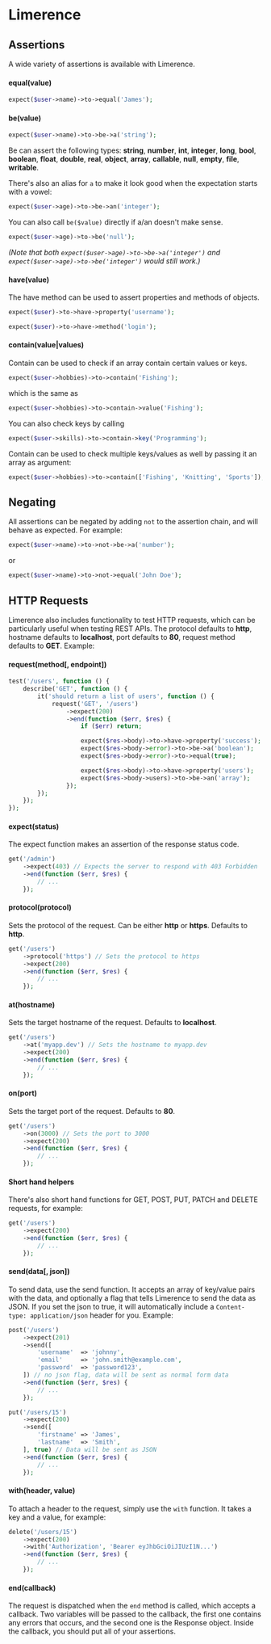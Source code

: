 # Limerence

## Assertions

A wide variety of assertions is available with Limerence.

#### equal(value)

```php
expect($user->name)->to->equal('James');
```

#### be(value)

```php
expect($user->name)->to->be->a('string');
```

Be can assert the following types: **string**, **number**, **int**, **integer**, **long**, **bool**, **boolean**, **float**, **double**, **real**, **object**, **array**, **callable**, **null**, **empty**, **file**, **writable**.

There's also an alias for `a` to make it look good when the expectation starts with a vowel:

```php
expect($user->age)->to->be->an('integer');
```

You can also call `be($value)` directly if a/an doesn't make sense.

```php
expect($user->age)->to->be('null');
```

*(Note that both `expect($user->age)->to->be->a('integer')` and `expect($user->age)->to->be('integer')` would still work.)*

#### have(value)

The have method can be used to assert properties and methods of objects.

```php
expect($user)->to->have->property('username');
```

```php
expect($user)->to->have->method('login');
```

#### contain(value|values)

Contain can be used to check if an array contain certain values or keys.

```php
expect($user->hobbies)->to->contain('Fishing');
```

which is the same as

```php
expect($user->hobbies)->to->contain->value('Fishing');
```

You can also check keys by calling

```php
expect($user->skills)->to->contain->key('Programming');
```

Contain can be used to check multiple keys/values as well by passing it an array as argument:

```php
expect($user->hobbies)->to->contain(['Fishing', 'Knitting', 'Sports']);
```

## Negating

All assertions can be negated by adding `not` to the assertion chain, and will behave as expected. For example:
```php
expect($user->name)->to->not->be->a('number');
```
or

```php
expect($user->name)->to->not->equal('John Doe');
```

## HTTP Requests

Limerence also includes functionality to test HTTP requests, which can be particularly useful when testing REST APIs. The protocol defaults to **http**, hostname defaults to **localhost**, port defaults to **80**, request method defaults to **GET**. Example:

#### request(method[, endpoint])

```php
test('/users', function () {
    describe('GET', function () {
        it('should return a list of users', function () {
            request('GET', '/users')
                ->expect(200)
                ->end(function ($err, $res) {
                    if ($err) return;

                    expect($res->body)->to->have->property('success');
                    expect($res->body->error)->to->be->a('boolean');
                    expect($res->body->error)->to->equal(true);

                    expect($res->body)->to->have->property('users');
                    expect($res->body->users)->to->be->an('array');
                });
        });
    });
});
```

#### expect(status)

The expect function makes an assertion of the response status code.

```php
get('/admin')
    ->expect(403) // Expects the server to respond with 403 Forbidden
    ->end(function ($err, $res) {
        // ...
    });
```

#### protocol(protocol)

Sets the protocol of the request. Can be either **http** or **https**. Defaults to **http**.

```php
get('/users')
    ->protocol('https') // Sets the protocol to https
    ->expect(200)
    ->end(function ($err, $res) {
        // ...
    });
```

#### at(hostname)

Sets the target hostname of the request. Defaults to **localhost**.

```php
get('/users')
    ->at('myapp.dev') // Sets the hostname to myapp.dev
    ->expect(200)
    ->end(function ($err, $res) {
        // ...
    });
```

#### on(port)

Sets the target port of the request. Defaults to **80**.

```php
get('/users')
    ->on(3000) // Sets the port to 3000
    ->expect(200)
    ->end(function ($err, $res) {
        // ...
    });
```

#### Short hand helpers

There's also short hand functions for GET, POST, PUT, PATCH and DELETE requests, for example:

```php
get('/users')
    ->expect(200)
    ->end(function ($err, $res) {
        // ...
    });
```

#### send(data[, json])

To send data, use the send function. It accepts an array of key/value pairs with the data, and optionally a flag that tells Limerence to send the data as JSON. If you set the json to true, it will automatically include a `Content-type: application/json` header for you. Example:

```php
post('/users')
    ->expect(201)
    ->send([
        'username'  => 'johnny',
        'email'     => 'john.smith@example.com',
        'password'  => 'password123',
    ]) // no json flag, data will be sent as normal form data
    ->end(function ($err, $res) {
        // ...
    });
```

```php
put('/users/15')
    ->expect(200)
    ->send([
        'firstname' => 'James',
        'lastname'  => 'Smith',
    ], true) // Data will be sent as JSON
    ->end(function ($err, $res) {
        // ...
    });
```

#### with(header, value)

To attach a header to the request, simply use the `with` function. It takes a key and a value, for example:

```php
delete('/users/15')
    ->expect(200)
    ->with('Authorization', 'Bearer eyJhbGciOiJIUzI1N...')
    ->end(function ($err, $res) {
        // ...
    });
```

#### end(callback)

The request is dispatched when the `end` method is called, which accepts a callback. Two variables will be passed to the callback, the first one contains any errors that occurs, and the second one is the Response object. Inside the callback, you should put all of your assertions.